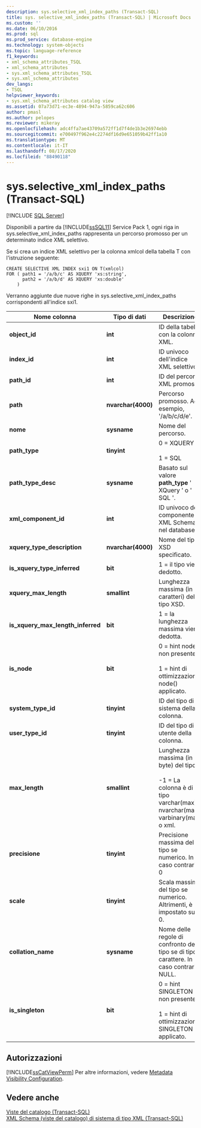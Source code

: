 ```yaml
---
description: sys.selective_xml_index_paths (Transact-SQL)
title: sys. selective_xml_index_paths (Transact-SQL) | Microsoft Docs
ms.custom: ''
ms.date: 06/10/2016
ms.prod: sql
ms.prod_service: database-engine
ms.technology: system-objects
ms.topic: language-reference
f1_keywords:
- xml_schema_attributes_TSQL
- xml_schema_attributes
- sys.xml_schema_attributes_TSQL
- sys.xml_schema_attributes
dev_langs:
- TSQL
helpviewer_keywords:
- sys.xml_schema_attributes catalog view
ms.assetid: 07a73d71-ec3e-4894-947a-5859ca62c606
author: pmasl
ms.author: pelopes
ms.reviewer: mikeray
ms.openlocfilehash: adc4ffa7ae43709a572ff1d7f4de1b3e26974ebb
ms.sourcegitcommit: e700497f962e4c2274df16d9e651059b42ff1a10
ms.translationtype: MT
ms.contentlocale: it-IT
ms.lasthandoff: 08/17/2020
ms.locfileid: "88490118"
---
```

# <a name="sysselective_xml_index_paths-transact-sql"></a>sys.selective_xml_index_paths (Transact-SQL)
[!INCLUDE [SQL Server](../../includes/applies-to-version/sqlserver.md)]

  Disponibili a partire da [!INCLUDE[ssSQL11](../../includes/sssql11-md.md)] Service Pack 1, ogni riga in sys.selective_xml_index_paths rappresenta un percorso promosso per un determinato indice XML selettivo.  
  
 Se si crea un indice XML selettivo per la colonna xmlcol della tabella T con l'istruzione seguente:  
  
```  
CREATE SELECTIVE XML INDEX sxi1 ON T(xmlcol)   
FOR ( path1 = '/a/b/c' AS XQUERY 'xs:string',  
      path2 = '/a/b/d' AS XQUERY 'xs:double'  
    )  
```  
  
 Verranno aggiunte due nuove righe in sys.selective_xml_index_paths corrispondenti all'indice sxi1.  

  
|Nome colonna|Tipo di dati|Descrizione|  
|-----------------|---------------|-----------------|  
|**object_id**|**int**|ID della tabella con la colonna XML.|  
|**index_id**|**int**|ID univoco dell'indice XML selettivo.|  
|**path_id**|**int**|ID del percorso XML promosso|  
|**path**|**nvarchar(4000)**|Percorso promosso. Ad esempio, '/a/b/c/d/e'.|  
|**nome**|**sysname**|Nome del percorso.|  
|**path_type**|**tinyint**|0 = XQUERY<br /><br /> 1 = SQL|  
|**path_type_desc**|**sysname**|Basato sul valore **path_type** ' XQuery ' o ' SQL '.|  
|**xml_component_id**|**int**|ID univoco del componente di XML Schema nel database.|  
|**xquery_type_description**|**nvarchar(4000)**|Nome del tipo XSD specificato.|  
|**is_xquery_type_inferred**|**bit**|1 = il tipo viene dedotto.|  
|**xquery_max_length**|**smallint**|Lunghezza massima (in caratteri) del tipo XSD.|  
|**is_xquery_max_length_inferred**|**bit**|1 = la lunghezza massima viene dedotta.|  
|**is_node**|**bit**|0 = hint node() non presente.<br /><br /> 1 = hint di ottimizzazione node() applicato.|  
|**system_type_id**|**tinyint**|ID del tipo di sistema della colonna.|  
|**user_type_id**|**tinyint**|ID del tipo di utente della colonna.|  
|**max_length**|**smallint**|Lunghezza massima (in byte) del tipo.<br /><br /> -1 = La colonna è di tipo varchar(max), nvarchar(max), varbinary(max) o xml.|  
|**precisione**|**tinyint**|Precisione massima del tipo se numerico. In caso contrario, 0|  
|**scale**|**tinyint**|Scala massima del tipo se numerico. Altrimenti, è impostato su 0.|  
|**collation_name**|**sysname**|Nome delle regole di confronto del tipo se di tipo carattere. In caso contrario, NULL.|  
|**is_singleton**|**bit**|0 = hint SINGLETON non presente.<br /><br /> 1 = hint di ottimizzazione SINGLETON applicato.|  
  
## <a name="permissions"></a>Autorizzazioni  
 [!INCLUDE[ssCatViewPerm](../../includes/sscatviewperm-md.md)] Per altre informazioni, vedere [Metadata Visibility Configuration](../../relational-databases/security/metadata-visibility-configuration.md).  
  
## <a name="see-also"></a>Vedere anche  
 [Viste del catalogo &#40;Transact-SQL&#41;](../../relational-databases/system-catalog-views/catalog-views-transact-sql.md)   
 [XML Schema &#40;viste del catalogo&#41; di sistema di tipo XML &#40;Transact-SQL&#41;](../../relational-databases/system-catalog-views/xml-schemas-xml-type-system-catalog-views-transact-sql.md)  
  
  

